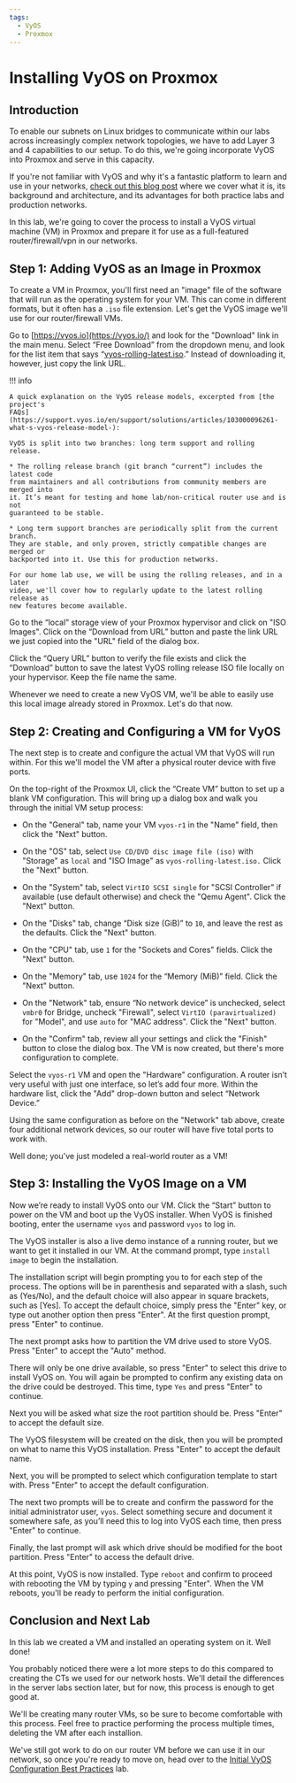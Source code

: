 ```yaml
---
tags:
  - VyOS
  - Proxmox
---
```


# Installing VyOS on Proxmox

## Introduction

To enable our subnets on Linux bridges to communicate within our labs across
increasingly complex network topologies, we have to add Layer 3 and 4 capabilities
to our setup. To do this, we're going incorporate VyOS into Proxmox and serve in
this capacity.

If you're not familiar with VyOS and why it's a fantastic platform to learn and
use in your networks, [check out this blog post](/blog/learn-vyos-to-learn-networking)
where we cover what it is, its background and architecture, and its advantages for both practice labs and production networks.

In this lab, we're going to cover the process to install a VyOS virtual machine
(VM) in Proxmox and prepare it for use as a full-featured router/firewall/vpn
in our networks.

## Step 1: Adding VyOS as an Image in Proxmox

To create a VM in Proxmox, you'll first need an "image" file of the software that
will run as the operating system for your VM. This can come in different formats,
but it often has a `.iso` file extension. Let's get the VyOS image we'll use for
our router/firewall VMs.

Go to [https://vyos.io](https://vyos.io/) and look for the "Download" link in the
main menu. Select “Free Download” from the dropdown menu, and look for the list
item that says “[vyos-rolling-latest.iso](https://s3-us.vyos.io/rolling/current/vyos-rolling-latest.iso).”
Instead of downloading it, however, just copy the link URL.

!!! info

    A quick explanation on the VyOS release models, excerpted from [the project's
    FAQs](https://support.vyos.io/en/support/solutions/articles/103000096261-what-s-vyos-release-model-):

    VyOS is split into two branches: long term support and rolling release.

    * The rolling release branch (git branch “current”) includes the latest code
    from maintainers and all contributions from community members are merged into
    it. It’s meant for testing and home lab/non-critical router use and is not
    guaranteed to be stable.

    * Long term support branches are periodically split from the current branch.
    They are stable, and only proven, strictly compatible changes are merged or
    backported into it. Use this for production networks.

    For our home lab use, we will be using the rolling releases, and in a later
    video, we'll cover how to regularly update to the latest rolling release as
    new features become available.

Go to the “local” storage view of your Proxmox hypervisor and click on "ISO
Images". Click on the “Download from URL” button and paste the link URL we just
copied into the "URL" field of the dialog box.

Click the “Query URL” button to verify the file exists and click the “Download”
button to save the latest VyOS rolling release ISO file locally on your
hypervisor. Keep the file name the same.

Whenever we need to create a new VyOS VM, we'll be able to easily use this local
image already stored in Proxmox. Let's do that now.

## Step 2: Creating and Configuring a VM for VyOS

The next step is to create and configure the actual VM that VyOS will run within.
For this we'll model the VM after a physical router device with five ports.

On the top-right of the Proxmox UI, click the “Create VM” button to set up a
blank VM configuration. This will bring up a dialog box and walk you through the
initial VM setup process:

* On the "General" tab, name your VM `vyos-r1` in the "Name" field, then click
the "Next" button.

* On the "OS" tab, select `Use CD/DVD disc image file (iso)` with "Storage" as
`local` and "ISO Image" as `vyos-rolling-latest.iso.` Click the "Next" button.

* On the "System" tab, select `VirtIO SCSI single` for "SCSI Controller" if
available (use default otherwise) and check the "Qemu Agent". Click the "Next"
button.

* On the "Disks" tab, change “Disk size (GiB)” to `10`, and leave the rest as the
defaults. Click the "Next" button.

* On the "CPU" tab, use `1` for the "Sockets and Cores" fields. Click the "Next"
button.

* On the "Memory" tab, use `1024` for the “Memory (MiB)” field. Click the "Next"
button.

* On the "Network" tab, ensure “No network device” is unchecked, select `vmbr0`
for Bridge, uncheck "Firewall", select `VirtIO (paravirtualized)` for "Model",
and use `auto` for "MAC address". Click the "Next" button.

* On the "Confirm" tab, review all your settings and click the "Finish" button to
close the dialog box. The VM is now created, but there's more configuration to
complete.

Select the `vyos-r1` VM and open the "Hardware" configuration. A router isn’t very
useful with just one interface, so let’s add four more. Within the hardware list,
click the "Add" drop-down button and select “Network Device.”

Using the same configuration as before on the "Network" tab above, create four
additional network devices, so our router will have five total ports to work with.

Well done; you've just modeled a real-world router as a VM!

## Step 3: Installing the VyOS Image on a VM

Now we’re ready to install VyOS onto our VM. Click the “Start” button to power on
the VM and boot up the VyOS installer. When VyOS is finished booting, enter the
username `vyos` and password `vyos` to log in.

The VyOS installer is also a live demo instance of a running router, but we want
to get it installed in our VM. At the command prompt, type `install image` to
begin the installation.

The installation script will begin prompting you to for each step of the process.
The options will be in parenthesis and separated with a slash, such as (Yes/No),
and the default choice will also appear in square brackets, such as [Yes]. To
accept the default choice, simply press the "Enter" key, or type out another
option then press "Enter". At the first question prompt, press "Enter" to
continue.

The next prompt asks how to partition the VM drive used to store VyOS. Press
"Enter" to accept the "Auto" method.

There will only be one drive available, so press "Enter" to select this drive to
install VyOS on. You will again be prompted to confirm any existing data on the
drive could be destroyed. This time, type `Yes` and press "Enter" to continue.

Next you will be asked what size the root partition should be. Press "Enter" to
accept the default size.

The VyOS filesystem will be created on the disk, then you will be prompted on what
to name this VyOS installation. Press "Enter" to accept the default name.

Next, you will be prompted to select which configuration template to start with.
Press "Enter" to accept the default configuration.

The next two prompts will be to create and confirm the password for the initial
administrator user, `vyos`. Select something secure and document it somewhere
safe, as you’ll need this to log into VyOS each time, then press "Enter" to
continue.

Finally, the last prompt will ask which drive should be modified for the boot
partition. Press "Enter" to access the default drive.

At this point, VyOS is now installed. Type `reboot` and confirm to proceed with
rebooting the VM by typing `y` and pressing "Enter". When the VM reboots, you'll
be ready to perform the initial configuration.

## Conclusion and Next Lab

In this lab we created a VM and installed an operating system on it. Well done!

You probably noticed there were a lot more steps to do this compared to creating
the CTs we used for our network hosts. We'll detail the differences in the server
labs section later, but for now, this process is enough to get good at.

We'll be creating many router VMs, so be sure to become comfortable with this
process. Feel free to practice performing the process multiple times, deleting
the VM after each installion.

We've still got work to do on our router VM before we can use it in our network,
so once you're ready to move on, head over to the [Initial VyOS Configuration Best
Practices](initial-vyos-configuration-best-practices.md) lab.
